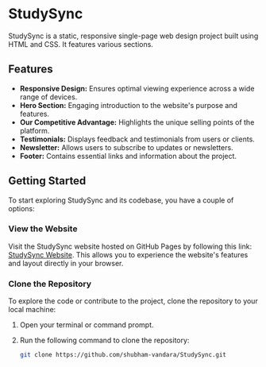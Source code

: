 # StudySync

StudySync is a static, responsive single-page web design project built using HTML and CSS. It features various sections.

## Features

- **Responsive Design:** Ensures optimal viewing experience across a wide range of devices.
- **Hero Section:** Engaging introduction to the website's purpose and features.
- **Our Competitive Advantage:** Highlights the unique selling points of the platform.
- **Testimonials:** Displays feedback and testimonials from users or clients.
- **Newsletter:** Allows users to subscribe to updates or newsletters.
- **Footer:** Contains essential links and information about the project.

## Getting Started

To start exploring StudySync and its codebase, you have a couple of options:

### View the Website

Visit the StudySync website hosted on GitHub Pages by following this link: [StudySync Website](https://shubham-vandara.github.io/StudySync/). This allows you to experience the website's features and layout directly in your browser.

### Clone the Repository

To explore the code or contribute to the project, clone the repository to your local machine:

1. Open your terminal or command prompt.
2. Run the following command to clone the repository:

   ```bash
   git clone https://github.com/shubham-vandara/StudySync.git
